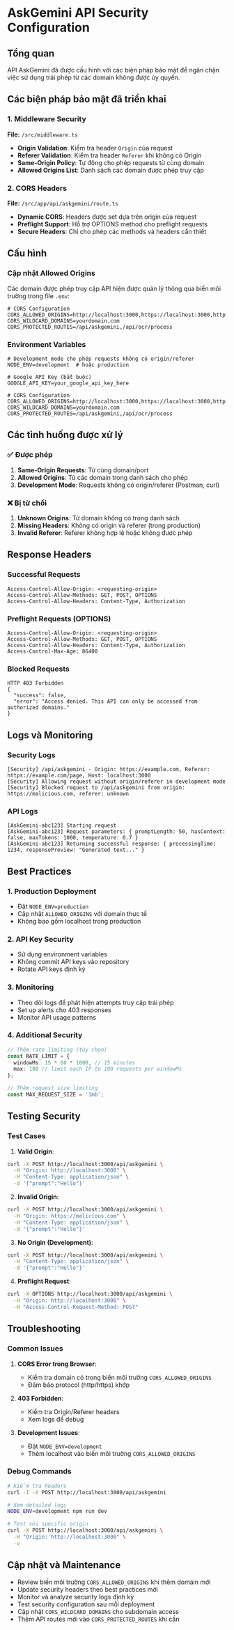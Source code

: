 # AskGemini API Security Configuration

## Tổng quan

API AskGemini đã được cấu hình với các biện pháp bảo mật để ngăn chặn việc sử dụng trái phép từ các domain không được ủy quyền.

## Các biện pháp bảo mật đã triển khai

### 1. Middleware Security

**File:** `/src/middleware.ts`

- **Origin Validation**: Kiểm tra header `Origin` của request
- **Referer Validation**: Kiểm tra header `Referer` khi không có Origin
- **Same-Origin Policy**: Tự động cho phép requests từ cùng domain
- **Allowed Origins List**: Danh sách các domain được phép truy cập

### 2. CORS Headers

**File:** `/src/app/api/askgemini/route.ts`

- **Dynamic CORS**: Headers được set dựa trên origin của request
- **Preflight Support**: Hỗ trợ OPTIONS method cho preflight requests
- **Secure Headers**: Chỉ cho phép các methods và headers cần thiết

## Cấu hình

### Cập nhật Allowed Origins

Các domain được phép truy cập API hiện được quản lý thông qua biến môi trường trong file `.env`:

```env
# CORS Configuration
CORS_ALLOWED_ORIGINS=http://localhost:3000,https://localhost:3000,http://127.0.0.1:3000,https://127.0.0.1:3000,https://yourdomain.com,https://www.yourdomain.com
CORS_WILDCARD_DOMAINS=yourdomain.com
CORS_PROTECTED_ROUTES=/api/askgemini,/api/ocr/process
```

### Environment Variables

```env
# Development mode cho phép requests không có origin/referer
NODE_ENV=development  # hoặc production

# Google API Key (bắt buộc)
GOOGLE_API_KEY=your_google_api_key_here

# CORS Configuration
CORS_ALLOWED_ORIGINS=http://localhost:3000,https://localhost:3000,http://127.0.0.1:3000,https://127.0.0.1:3000
CORS_WILDCARD_DOMAINS=yourdomain.com
CORS_PROTECTED_ROUTES=/api/askgemini,/api/ocr/process
```

## Các tình huống được xử lý

### ✅ Được phép

1. **Same-Origin Requests**: Từ cùng domain/port
2. **Allowed Origins**: Từ các domain trong danh sách cho phép
3. **Development Mode**: Requests không có origin/referer (Postman, curl)

### ❌ Bị từ chối

1. **Unknown Origins**: Từ domain không có trong danh sách
2. **Missing Headers**: Không có origin và referer (trong production)
3. **Invalid Referer**: Referer không hợp lệ hoặc không được phép

## Response Headers

### Successful Requests
```
Access-Control-Allow-Origin: <requesting-origin>
Access-Control-Allow-Methods: GET, POST, OPTIONS
Access-Control-Allow-Headers: Content-Type, Authorization
```

### Preflight Requests (OPTIONS)
```
Access-Control-Allow-Origin: <requesting-origin>
Access-Control-Allow-Methods: GET, POST, OPTIONS
Access-Control-Allow-Headers: Content-Type, Authorization
Access-Control-Max-Age: 86400
```

### Blocked Requests
```
HTTP 403 Forbidden
{
  "success": false,
  "error": "Access denied. This API can only be accessed from authorized domains."
}
```

## Logs và Monitoring

### Security Logs
```
[Security] /api/askgemini - Origin: https://example.com, Referer: https://example.com/page, Host: localhost:3000
[Security] Allowing request without origin/referer in development mode
[Security] Blocked request to /api/askgemini from origin: https://malicious.com, referer: unknown
```

### API Logs
```
[AskGemini-abc123] Starting request
[AskGemini-abc123] Request parameters: { promptLength: 50, hasContext: false, maxTokens: 1000, temperature: 0.7 }
[AskGemini-abc123] Returning successful response: { processingTime: 1234, responsePreview: "Generated text..." }
```

## Best Practices

### 1. Production Deployment

- Đặt `NODE_ENV=production`
- Cập nhật `ALLOWED_ORIGINS` với domain thực tế
- Không bao gồm localhost trong production

### 2. API Key Security

- Sử dụng environment variables
- Không commit API keys vào repository
- Rotate API keys định kỳ

### 3. Monitoring

- Theo dõi logs để phát hiện attempts truy cập trái phép
- Set up alerts cho 403 responses
- Monitor API usage patterns

### 4. Additional Security

```typescript
// Thêm rate limiting (tùy chọn)
const RATE_LIMIT = {
  windowMs: 15 * 60 * 1000, // 15 minutes
  max: 100 // limit each IP to 100 requests per windowMs
};

// Thêm request size limiting
const MAX_REQUEST_SIZE = '1mb';
```

## Testing Security

### Test Cases

1. **Valid Origin**:
```bash
curl -X POST http://localhost:3000/api/askgemini \
  -H "Origin: http://localhost:3000" \
  -H "Content-Type: application/json" \
  -d '{"prompt":"Hello"}'
```

2. **Invalid Origin**:
```bash
curl -X POST http://localhost:3000/api/askgemini \
  -H "Origin: https://malicious.com" \
  -H "Content-Type: application/json" \
  -d '{"prompt":"Hello"}'
```

3. **No Origin (Development)**:
```bash
curl -X POST http://localhost:3000/api/askgemini \
  -H "Content-Type: application/json" \
  -d '{"prompt":"Hello"}'
```

4. **Preflight Request**:
```bash
curl -X OPTIONS http://localhost:3000/api/askgemini \
  -H "Origin: http://localhost:3000" \
  -H "Access-Control-Request-Method: POST"
```

## Troubleshooting

### Common Issues

1. **CORS Error trong Browser**:
   - Kiểm tra domain có trong biến môi trường `CORS_ALLOWED_ORIGINS`
   - Đảm bảo protocol (http/https) khớp

2. **403 Forbidden**:
   - Kiểm tra Origin/Referer headers
   - Xem logs để debug

3. **Development Issues**:
   - Đặt `NODE_ENV=development`
   - Thêm localhost vào biến môi trường `CORS_ALLOWED_ORIGINS`

### Debug Commands

```bash
# Kiểm tra headers
curl -I -X POST http://localhost:3000/api/askgemini

# Xem detailed logs
NODE_ENV=development npm run dev

# Test với specific origin
curl -X POST http://localhost:3000/api/askgemini \
  -H "Origin: http://localhost:3000" \
  -v
```

## Cập nhật và Maintenance

- Review biến môi trường `CORS_ALLOWED_ORIGINS` khi thêm domain mới
- Update security headers theo best practices mới
- Monitor và analyze security logs định kỳ
- Test security configuration sau mỗi deployment
- Cập nhật `CORS_WILDCARD_DOMAINS` cho subdomain access
- Thêm API routes mới vào `CORS_PROTECTED_ROUTES` khi cần
